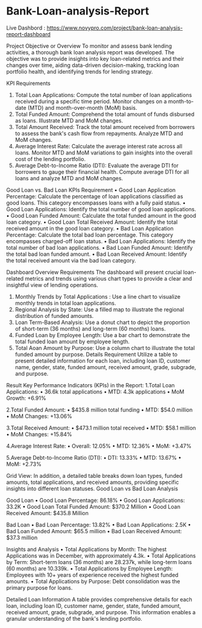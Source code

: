 # Bank-Loan-analysis-Report
Live Dashbord : https://www.novypro.com/project/bank-loan-analysis-report-dashboard


Project Objective or Overview
To monitor and assess bank lending activities, a thorough bank loan analysis report was developed. The objective was to provide insights into key loan-related metrics and their changes over time, aiding data-driven decision-making, tracking loan portfolio health, and identifying trends for lending strategy.

KPI Requirements
1.	Total Loan Applications: Compute the total number of loan applications received during a specific time period. Monitor changes on a month-to-date (MTD) and month-over-month (MoM) basis.
2.	Total Funded Amount: Comprehend the total amount of funds disbursed as loans. Illustrate MTD and MoM changes.
3.	Total Amount Received: Track the total amount received from borrowers to assess the bank's cash flow from repayments. Analyze MTD and MoM changes.
4.	Average Interest Rate: Calculate the average interest rate across all loans. Monitor MTD and MoM variations to gain insights into the overall cost of the lending portfolio.
5.	Average Debt-to-Income Ratio (DTI): Evaluate the average DTI for borrowers to gauge their financial health. Compute average DTI for all loans and analyze MTD and MoM changes.

Good Loan vs. Bad Loan KPIs Requirement
•	Good Loan Application Percentage: Calculate the percentage of loan applications classified as good loans. This category encompasses loans with a fully paid status.
•	Good Loan Applications: Identify the total number of good loan applications.
•	Good Loan Funded Amount: Calculate the total funded amount in the good loan category.
•	Good Loan Total Received Amount: Identify the total received amount in the good loan category.
•	Bad Loan Application Percentage: Calculate the total bad loan percentage. This category encompasses charged-off loan status.
•	Bad Loan Applications: Identify the total number of bad loan applications.
•	Bad Loan Funded Amount: Identify the total bad loan funded amount.
•	Bad Loan Received Amount: Identify the total received amount via the bad loan category.

Dashboard Overview Requirements
The dashboard will present crucial loan-related metrics and trends using various chart types to provide a clear and insightful view of lending operations.
1.	Monthly Trends by Total Applications : Use a line chart to visualize monthly trends in total loan applications.
2.	Regional Analysis by State: Use a filled map to illustrate the regional distribution of funded amounts.
3.	Loan Term-Based Analysis: Use a donut chart to depict the proportion of short-term (36 months) and long-term (60 months) loans.
4.	Funded Loan by Employee Length: Use a bar chart to demonstrate the total funded loan amount by employee length.
5.	Total Aoan Amount by Purpose: Use a column chart to illustrate the total funded amount by purpose.
Details Requirement
Utilize a table to present detailed information for each loan, including loan ID, customer name, gender, state, funded amount, received amount, grade, subgrade, and purpose.

Result
Key Performance Indicators (KPIs) in the Report:
1.Total Loan Applications:
•	36.6k total applications
•	MTD: 4.3k applications
•	MoM Growth: +6.91%

2.Total Funded Amount:
•	$435.8 million total funding
•	MTD: $54.0 million
•	MoM Changes: +13.06%

3.Total Received Amount:
•	$473.1 million total received
•	MTD: $58.1 million
•	MoM Changes: +15.84%

4.Average Interest Rate:
•	Overall: 12.05%
•	MTD: 12.36%
•	MoM: +3.47%

5.Average Debt-to-Income Ratio (DTI):
•	DTI: 13.33%
•	MTD: 13.67%
•	MoM: +2.73%

Grid View:
In addition, a detailed table breaks down loan types, funded amounts, total applications, and received amounts, providing specific insights into different loan statuses.
Good Loan vs Bad Loan Analysis

Good Loan
•	Good Loan Percentage: 86.18%
•	Good Loan Applications: 33.2K
•	Good Loan Total Funded Amount: $370.2 Million
•	Good Loan Received Amount: $435.8 Million

Bad Loan
•	Bad Loan Percentage: 13.82%
•	Bad Loan Applications: 2.5K
•	Bad Loan Funded Amount: $65.5 million
•	Bad Loan Received Amount: $37.3 million

Insights and Analysis
•	Total Applications by Month: The highest Applications was in December, with approximately 4.3k.
•	Total Applications by Term: Short-term loans (36 months) are 28.237k, while long-term loans (60 months) are 10.339k.
•	Total Applications by Employee Length: Employees with 10+ years of experience received the highest funded amounts.
•	Total Applications by Purpose: Debt consolidation was the primary purpose for loans.

Detailed Loan Information
A table provides comprehensive details for each loan, including loan ID, customer name, gender, state, funded amount, received amount, grade, subgrade, and purpose. This information enables a granular understanding of the bank's lending portfolio.
